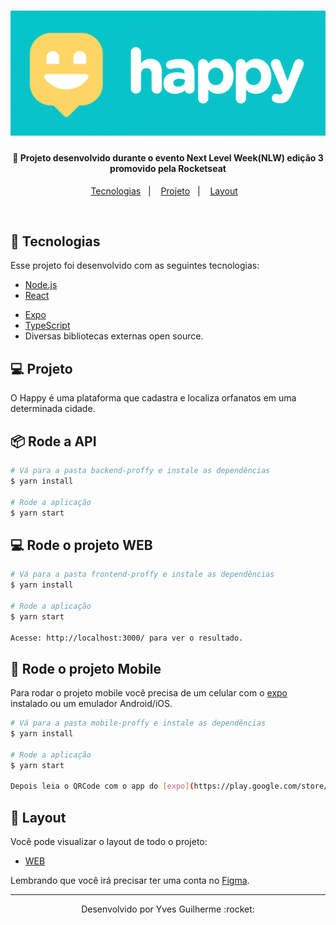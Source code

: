 <h1 align="center">
    <img alt="happy" title="#happy" src="github-files/img/happy-logo.PNG"  />
</h1>

<h4 align="center">
  🚀 Projeto desenvolvido durante o evento Next Level Week(NLW) edição 3 promovido pela Rocketseat
</h4>

<p align="center">
  <a href="#rocket-tecnologias">Tecnologias</a>&nbsp;&nbsp;&nbsp;|&nbsp;&nbsp;&nbsp;
  <a href="#-projeto">Projeto</a>&nbsp;&nbsp;&nbsp;|&nbsp;&nbsp;&nbsp;
  <a href="#-layout">Layout</a>&nbsp;&nbsp;&nbsp;
</p>

<br>

<!-- <p align="center">
   <img alt="proffy-web" title="#proffyWeb" src="github-files/img/proffy.png"  />
</p> -->

## :rocket: Tecnologias

Esse projeto foi desenvolvido com as seguintes tecnologias:

- [Node.js](https://nodejs.org/en/)
- [React](https://reactjs.org)
<!-- - [React Native](https://facebook.github.io/react-native/) -->
- [Expo](https://expo.io/)
- [TypeScript](https://www.typescriptlang.org/)
- Diversas bibliotecas externas open source.

## 💻 Projeto

O Happy é uma plataforma que cadastra e localiza orfanatos em uma determinada cidade.

## :package: Rode a API

```bash
# Vá para a pasta backend-proffy e instale as dependências
$ yarn install

# Rode a aplicação
$ yarn start
```

## 💻 Rode o projeto WEB

```bash
# Vá para a pasta frontend-proffy e instale as dependências
$ yarn install

# Rode a aplicação
$ yarn start

Acesse: http://localhost:3000/ para ver o resultado.
```

## :iphone: Rode o projeto Mobile

Para rodar o projeto mobile você precisa de um celular com o [expo](https://play.google.com/store/apps/details?id=host.exp.exponent) instalado ou um emulador Android/iOS.

```bash
# Vá para a pasta mobile-proffy e instale as dependências
$ yarn install

# Rode a aplicação
$ yarn start

Depois leia o QRCode com o app do [expo](https://play.google.com/store/apps/details?id=host.exp.exponent) ou rode em um emulador.
```

## 🔖 Layout

Você pode visualizar o layout de todo o projeto:
- [WEB](https://www.figma.com/file/b41HS4ySXN2ftPhHpOydv7/Happy-Web-(Copy)?node-id=48557%3A657)
<!-- - [Mobile](https://www.figma.com/file/e33KvgUpFdunXxJjHnK7CG/Proffy-Mobile) -->

Lembrando que você irá precisar ter uma conta no [Figma](http://figma.com/).

---

<p align="center">Desenvolvido por Yves Guilherme :rocket:</p>